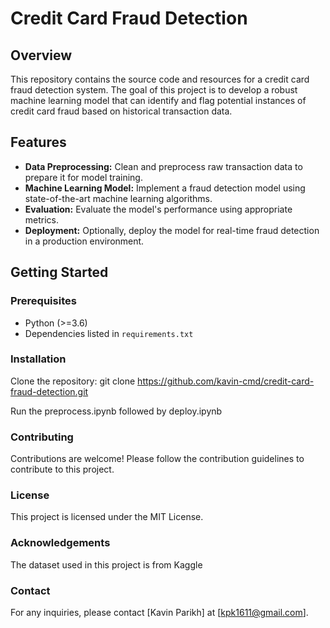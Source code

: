 # Credit Card Fraud Detection

## Overview

This repository contains the source code and resources for a credit card fraud detection system. The goal of this project is to develop a robust machine learning model that can identify and flag potential instances of credit card fraud based on historical transaction data.

## Features

- **Data Preprocessing:** Clean and preprocess raw transaction data to prepare it for model training.
- **Machine Learning Model:** Implement a fraud detection model using state-of-the-art machine learning algorithms.
- **Evaluation:** Evaluate the model's performance using appropriate metrics.
- **Deployment:** Optionally, deploy the model for real-time fraud detection in a production environment.

## Getting Started

### Prerequisites

- Python (>=3.6)
- Dependencies listed in `requirements.txt`

### Installation

Clone the repository:
   git clone https://github.com/kavin-cmd/credit-card-fraud-detection.git

Run the preprocess.ipynb followed by deploy.ipynb


### Contributing
Contributions are welcome! Please follow the contribution guidelines to contribute to this project.

### License
This project is licensed under the MIT License.

### Acknowledgements
The dataset used in this project is from Kaggle 

### Contact
For any inquiries, please contact [Kavin Parikh] at [kpk1611@gmail.com].